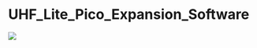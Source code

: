 # UHF_Lite_Pico_Expansion_Software

<img src = "https://github.com/sbcshop/UHF_Lite_Pico_Expansion_Software/blob/main/Images/img.png"/>
